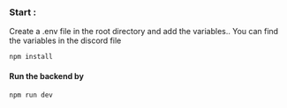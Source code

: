 ### Start :

Create a .env file in the root directory and add the variables.. You can find the variables in the discord file


`npm install`  

#### Run the backend by

`npm run dev`
